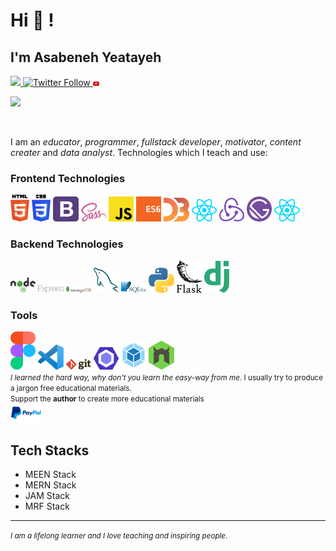 # Hi 👋 !

## I'm Asabeneh Yeatayeh

<div>
  <a class="header-badge" target="_blank" href="https://www.linkedin.com/in/asabeneh/">
  <img src="https://img.shields.io/badge/style--5eba00.svg?label=LinkedIn&logo=linkedin&style=social">
  </a>
  <a class="header-badge" target="_blank" href="https://twitter.com/Asabeneh">
      <img alt="Twitter Follow" src="https://img.shields.io/twitter/follow/asabeneh?style=social">
  </a>
  <a href="https://www.youtube.com/channel/UCM4xOopkYiPwJqyKsSqL9mw" target="_blank"><img src='./images/youtube.svg' alt='YouTube' width="2%"></a>

![](https://komarev.com/ghpvc/?username=asabeneh&color=green)

  <div>
<br />

I am an _educator_, _programmer_, _fullstack developer_, _motivator_, _content creater_ and _data analyst_.
Technologies which I teach and use:

### Frontend Technologies

<img src ="./images/html-5.svg" alt="HTML5 logo" width="6%" title='HTML5' />
<img src ="./images/css-3.svg" alt="CSS3 logo" width="6%" title='CSS3' />
<img src ="./images/bootstrap.svg" alt="Bootstrap logo" width="8%" title='Bootstrap'/>
<img src ="./images/sass.svg" alt="Sass logo" width="8%" title='Sass'/>
<img src ="./images/javascript.svg" alt="JavaScript logo" width="8%" title='JavaScript' />
<img src ="./images/es6.svg" alt="ES6 logo" width="8%" title='ES6' />
<img src ="./images/d3.svg" alt="D3 logo" width="8%" title='D3.js'/>
<img src ="./images/react.svg" alt="react logo" width="8%" title='React' />
<img src ="./images/redux.svg" alt="redux logo" width="8%" title='Redux' />
<img src ="./images/gatsby.svg" alt="Gatsby logo" width="8%" title='Gatsby'/>
<img src ="./images/react.svg" alt="reactNative logo" width="8%" title='ReactNative' />

### Backend Technologies

<img src ="./images/nodejs.svg" alt="Node logo" width="8%" title='Nodejs' />
<img src ="./images/express.svg" alt="express logo" width="8%" title='Express' />
<img src ="./images/mongodb.svg" alt="D3 logo" width="8%" title='MongoDB'/>
<img src ="./images/mysql.svg" alt="mysql logo" width="8%" title='MYSQL'/>
<img src ="./images/sqlite.svg" alt="sqlite logo" width="8%" title='sqlite'/>
<img src ="./images/python.svg" alt="Python logo" width="8%" title='Python'/>
<img src ="./images/flask.svg" alt="Flask logo" width="8%" title='Flask'/>
<img src ="./images/django.svg" alt="Django logo" width="8%" title='Django'/>

### Tools

<img src ="./images/figma.svg" alt="Figma logo" width="8%" title='Figma' />
<img src ="./images/visual-studio-code.svg" alt="VS Code logo" width="8%" title='Visual Studio Code'/>
<img src ="./images/git.svg" alt="Git logo" width="8%" title='Git'/>
<img src ="./images/eslint.svg" alt="ESLint logo" width="8%" title='ESLint'/>
<img src ="./images/webpack.svg" alt="Webpack logo" width="8%" title='Webpack'/>
<img src ="./images/nodemon.svg" alt="Nodemon logo" width="8%" title='Nodemon'/> 
<br/>

<small>
<em>I learned the hard way, why don't you learn the easy-way from me.</em> I usually try to produce a jargon free educational materials.
</small>

<div>
<small>Support the <strong>author</strong> to create more educational materials</small> <br />  
<a href = "https://www.paypal.me/asabeneh"><img src='./images/paypal_lg.png' alt='Paypal Logo' style="width:10%"/></a>
</div>

<!-- ## 30 Days Of React Challenge

I love _react_. Now, I like to teach _React_ to a global audience. I believe you will get everything you need to use and work with _React_. Let's learn _React_ together for 30 days. I would like to ask you to join this challenge and take your _JavaScript_ and _React_ to the second level.

[<img align="right" width="100%"  src="./images/30DaysOfReact_banner.jpg" />](https://github.com/Asabeneh/30-Days-Of-React)

<br>

<br> -->

## Tech Stacks

- MEEN Stack
- MERN Stack
- JAM Stack
- MRF Stack

---

<small> _I am a lifelong learner and I love teaching and inspiring people_. </small>

